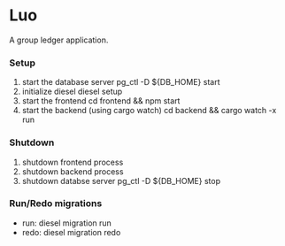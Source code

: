 # Luo
A group ledger application.

### Setup
1. start the database server
    pg_ctl -D ${DB_HOME} start
2. initialize diesel
    diesel setup
3. start the frontend
    cd frontend && npm start
4. start the backend (using cargo watch)
    cd backend && cargo watch -x run

### Shutdown
1. shutdown frontend process
2. shutdown backend process
3. shutdown databse server
    pg_ctl -D ${DB_HOME} stop

### Run/Redo migrations
* run:
    diesel migration run
* redo:
    diesel migration redo
